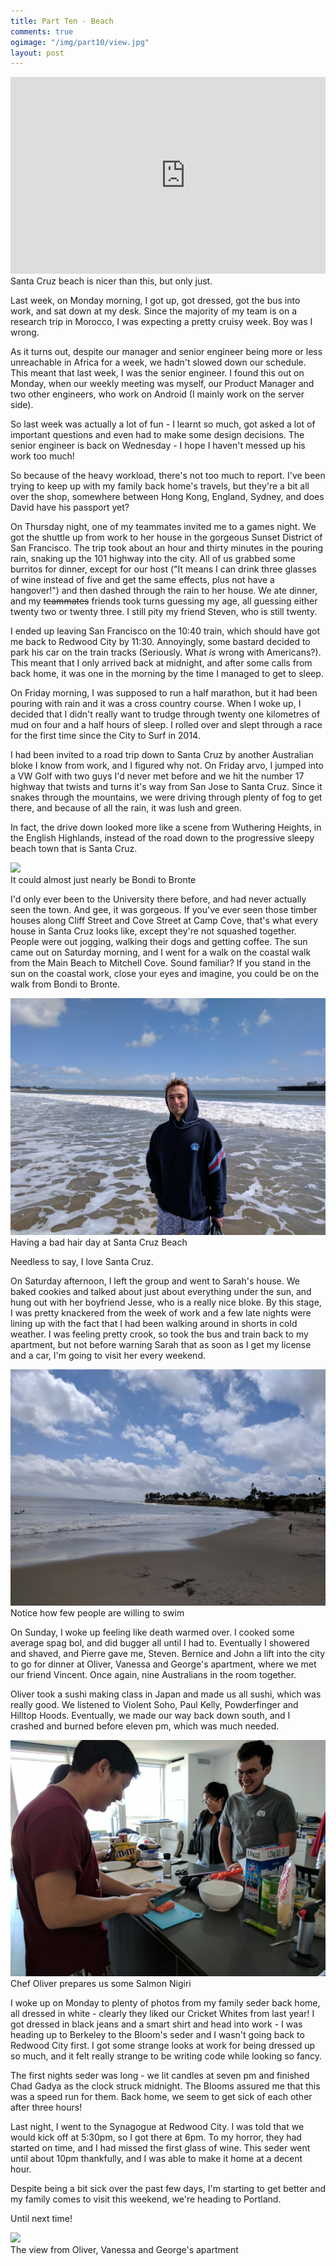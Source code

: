 ```yaml
---
title: Part Ten - Beach
comments: true
ogimage: "/img/part10/view.jpg"
layout: post
---
```


<div class="ui one column stackable center aligned grid">
    <div class="row">
        <div class="column">
            <div class="video-container"><iframe width="560" height="315" src="https://www.youtube.com/embed/7pl2L-ldozI" frameborder="0" allowfullscreen></iframe></div>
        </div>
    </div>
    <div class="caption">
        <div class="column">
            Santa Cruz beach is nicer than this, but only just.
        </div>
    </div>
</div>

Last week, on Monday morning, I got up, got dressed, got the bus into work, and sat down at my desk. Since the majority of my team is on a research trip in Morocco, I was expecting a pretty cruisy week. Boy was I wrong.

<!--break-->

As it turns out, despite our manager and senior engineer being more or less unreachable in Africa for a week, we hadn't slowed down our schedule. This meant that last week, I was the senior engineer. I found this out on Monday, when our weekly meeting was myself, our Product Manager and two other engineers, who work on Android (I mainly work on the server side). 

So last week was actually a lot of fun - I learnt so much, got asked a lot of important questions and even had to make some design decisions. The senior engineer is back on Wednesday - I hope I haven't messed up his work too much!

So because of the heavy workload, there's not too much to report. I've been trying to keep up with my family back home's travels, but they're a bit all over the shop, somewhere between Hong Kong, England, Sydney, and does David have his passport yet?

On Thursday night, one of my teammates invited me to a games night. We got the shuttle up from work to her house in the gorgeous Sunset District of San Francisco. The trip took about an hour and thirty minutes in the pouring rain, snaking up the 101 highway into the city. All of us grabbed some burritos for dinner, except for our host ("It means I can drink three glasses of wine instead of five and get the same effects, plus not have a hangover!") and then dashed through the rain to her house. We ate dinner, and my ~~teammates~~ friends took turns guessing my age, all guessing either twenty two or twenty three. I still pity my friend Steven, who is still twenty.

I ended up leaving San Francisco on the 10:40 train, which should have got me back to Redwood City by 11:30. Annoyingly, some bastard decided to park his car on the train tracks (Seriously. What *is* wrong with Americans?). This meant that I only arrived back at midnight, and after some calls from back home, it was one in the morning by the time I managed to get to sleep.

On Friday morning, I was supposed to run a half marathon, but it had been pouring with rain and it was a cross country course. When I woke up, I decided that I didn't really want to trudge through twenty one kilometres of mud on four and a half hours of sleep. I rolled over and slept through a race for the first time since the City to Surf in 2014.

I had been invited to a road trip down to Santa Cruz by another Australian bloke I know from work, and I figured why not. On Friday arvo, I jumped into a VW Golf with two guys I'd never met before and we hit the number 17 highway that twists and turns it's way from San Jose to Santa Cruz. Since it snakes through the mountains, we were driving through plenty of fog to get there, and because of all the rain, it was lush and green. 

In fact, the drive down looked more like a scene from Wuthering Heights, in the English Highlands, instead of the road down to the progressive sleepy beach town that is Santa Cruz. 

<img src="/img/part10/cliff.jpg" class="ui centered large image" />
<div class="caption">
    It could almost just nearly be Bondi to Bronte
</div>

I'd only ever been to the University there before, and had never actually seen the town. And gee, it was gorgeous. If you've ever seen those timber houses along Cliff Street and Cove Street at Camp Cove, that's what every house in Santa Cruz looks like, except they're not squashed together. People were out jogging, walking their dogs and getting coffee. The sun came out on Saturday morning, and I went for a walk on the coastal walk from the Main Beach to Mitchell Cove. Sound familiar? If you stand in the sun on the coastal work, close your eyes and imagine, you could be on the walk from Bondi to Bronte.

<img src="/img/part10/me.jpg" class="ui centered large image" />
<div class="caption">
    Having a bad hair day at Santa Cruz Beach
</div>

Needless to say, I love Santa Cruz.

On Saturday afternoon, I left the group and went to Sarah's house. We baked cookies and talked about just about everything under the sun, and hung out with her boyfriend Jesse, who is a really nice bloke. By this stage, I was pretty knackered from the week of work and a few late nights were lining up with the fact that I had been walking around in shorts in cold weather. I was feeling pretty crook, so took the bus and train back to my apartment, but not before warning Sarah that as soon as I get my license and a car, I'm going to visit her every weekend.

<img src="/img/part10/beach.jpg" class="ui centered large image" />
<div class="caption">
    Notice how few people are willing to swim
</div>

On Sunday, I woke up feeling like death warmed over. I cooked some average spag bol, and did bugger all until I had to. Eventually I showered and shaved, and Pierre gave me, Steven. Bernice and John a lift into the city to go for dinner at Oliver, Vanessa and George's apartment, where we met our friend Vincent. Once again, nine Australians in the room together. 

Oliver took a sushi making class in Japan and made us all sushi, which was really good. We listened to Violent Soho, Paul Kelly, Powderfinger and Hilltop Hoods. Eventually, we made our way back down south, and I crashed and burned before eleven pm, which was much needed.

<img src="/img/part10/oli.jpg" class="ui centered large image" />
<div class="caption">
    Chef Oliver prepares us some Salmon Nigiri
</div>

I woke up on Monday to plenty of photos from my family seder back home, all dressed in white - clearly they liked our Cricket Whites from last year! I got dressed in black jeans and a smart shirt and head into work - I was heading up to Berkeley to the Bloom's seder and I wasn't going back to Redwood City first. I got some strange looks at work for being dressed up so much, and it felt really strange to be writing code while looking so fancy.

The first nights seder was long - we lit candles at seven pm and finished Chad Gadya as the clock struck midnight. The Blooms assured me that this was a speed run for them. Back home, we seem to get sick of each other after three hours!

Last night, I went to the Synagogue at Redwood City. I was told that we would kick off at 5:30pm, so I got there at 6pm. To my horror, they had started on time, and I had missed the first glass of wine. This seder went until about 10pm thankfully, and I was able to make it home at a decent hour.

Despite being a bit sick over the past few days, I'm starting to get better and my family comes to visit this weekend, we're heading to Portland.

Until next time!


<img src="/img/part10/view.jpg" class="ui centered large image" />
<div class="caption">
    The view from Oliver, Vanessa and George's apartment
</div>
